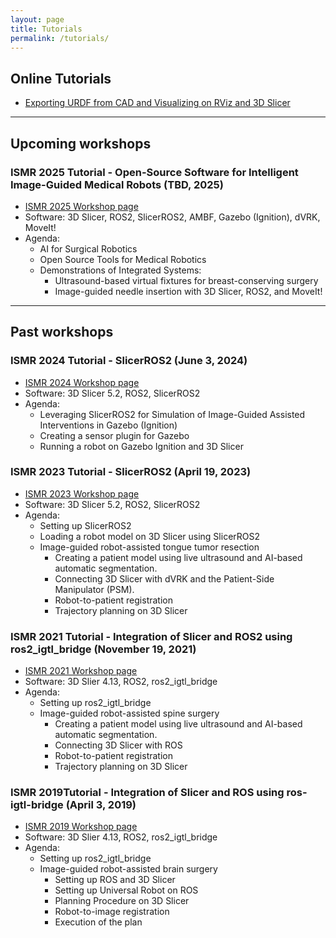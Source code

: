 ```yaml
---
layout: page
title: Tutorials
permalink: /tutorials/
---
```


Online Tutorials
-----------------

- [Exporting URDF from CAD and Visualizing on RViz and 3D Slicer](/tutorials/export_urdf_from_cad/)




------------------------------------------


Upcoming workshops
-----------------

### ISMR 2025 Tutorial - Open-Source Software for Intelligent Image-Guided Medical Robots (TBD, 2025)
- [ISMR 2025 Workshop page](/ismr2025/)
- Software: 3D Slicer, ROS2, SlicerROS2, AMBF, Gazebo (Ignition), dVRK, MoveIt!
- Agenda:
  - AI for Surgical Robotics
  - Open Source Tools for Medical Robotics
  - Demonstrations of Integrated Systems:
    - Ultrasound-based virtual fixtures for breast-conserving surgery
    - Image-guided needle insertion with 3D Slicer, ROS2, and MoveIt!

------------------------------------------

Past workshops
--------------

### ISMR 2024 Tutorial - SlicerROS2 (June 3, 2024)
- [ISMR 2024 Workshop page](/ismr2024/index)
- Software: 3D Slicer 5.2, ROS2, SlicerROS2
- Agenda:
  - Leveraging SlicerROS2 for Simulation of Image-Guided Assisted Interventions in Gazebo (Ignition)
  - Creating a sensor plugin for Gazebo
  - Running a robot on Gazebo Ignition and 3D Slicer


### ISMR 2023 Tutorial - SlicerROS2 (April 19, 2023)
- [ISMR 2023 Workshop page](/ismr2023/index)
- Software: 3D Slicer 5.2, ROS2, SlicerROS2
- Agenda:
  - Setting up SlicerROS2
  - Loading a robot model on 3D Slicer using SlicerROS2
  - Image-guided robot-assisted tongue tumor resection
    - Creating a patient model using live ultrasound and AI-based automatic segmentation.
    - Connecting 3D Slicer with dVRK and the Patient-Side Manipulator (PSM).
    - Robot-to-patient registration
    - Trajectory planning on 3D Slicer


### ISMR 2021 Tutorial - Integration of Slicer and ROS2 using ros2_igtl_bridge (November 19, 2021)

- [ISMR 2021 Workshop page](/ismr2021/index)
- Software: 3D Slier 4.13, ROS2, ros2_igtl_bridge
- Agenda:
  - Setting up ros2_igtl_bridge
  - Image-guided robot-assisted spine surgery
    - Creating a patient model using live ultrasound and AI-based automatic segmentation.
    - Connecting 3D Slicer with ROS
    - Robot-to-patient registration
    - Trajectory planning on 3D Slicer

### ISMR 2019Tutorial - Integration of Slicer and ROS using ros-igtl-bridge (April 3, 2019)

- [ISMR 2019 Workshop page](/ismr2019/index)
- Software: 3D Slier 4.13, ROS2, ros2_igtl_bridge
- Agenda:
  - Setting up ros2_igtl_bridge
  - Image-guided robot-assisted brain surgery 
    - Setting up ROS and 3D Slicer
    - Setting up Universal Robot on ROS
    - Planning Procedure on 3D Slicer
    - Robot-to-image registration
    - Execution of the plan
  
  
  
  






